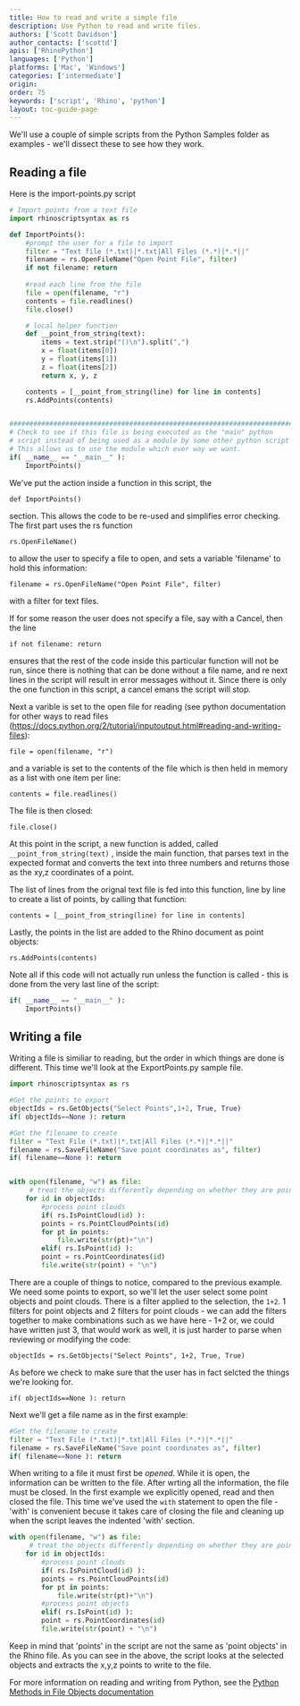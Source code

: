 ```yaml
---
title: How to read and write a simple file 
description: Use Python to read and write files.
authors: ['Scott Davidson']
author_contacts: ['scottd']
apis: ['RhinoPython']
languages: ['Python']
platforms: ['Mac', 'Windows']
categories: ['intermediate']
origin:
order: 75
keywords: ['script', 'Rhino', 'python']
layout: toc-guide-page
---
```

We'll use a couple of simple scripts from the Python Samples folder as examples - we'll dissect these to see how they work.

## Reading a file

Here is the import-points.py script

```python
# Import points from a text file
import rhinoscriptsyntax as rs

def ImportPoints():
    #prompt the user for a file to import
    filter = "Text file (*.txt)|*.txt|All Files (*.*)|*.*||"
    filename = rs.OpenFileName("Open Point File", filter)
    if not filename: return
    
    #read each line from the file
    file = open(filename, "r")
    contents = file.readlines()
    file.close()

    # local helper function    
    def __point_from_string(text):
        items = text.strip("()\n").split(",")
        x = float(items[0])
        y = float(items[1])
        z = float(items[2])
        return x, y, z

    contents = [__point_from_string(line) for line in contents]
    rs.AddPoints(contents)


##########################################################################
# Check to see if this file is being executed as the "main" python
# script instead of being used as a module by some other python script
# This allows us to use the module which ever way we want.
if( __name__ == "__main__" ):
    ImportPoints()
```

We've put the action inside a function in this script, the 

`def ImportPoints()`

section. This allows the code to be re-used and simplifies error checking. 
The first part uses the rs function 

`rs.OpenFileName()`

to allow the user to specify a file to open, and sets a variable 'filename' to hold this information:

`filename = rs.OpenFileName("Open Point File", filter)`

with a filter for text files.

If for some reason the user does not specify a file, say with a Cancel, then the line 

`if not filename: return`

ensures that the rest of the code inside this particular function will not be run, since there is nothing that can be done without a file name, and re next lines in the script will result in error messages without it. Since there is only the one function in this script, a cancel emans the script will stop.

Next a varible is set to the open file for reading (see python documentation for other ways to read files (https://docs.python.org/2/tutorial/inputoutput.html#reading-and-writing-files):

`file = open(filename, "r")`

and a variable is set to the contents of the file  which is then held in memory as a list with one item per line:

`contents = file.readlines()`

The file is then closed:

`file.close()`

At this point in the script, a new function is added, called `__point_from_string(text)` ,  inside the main function, that parses text in the expected format and converts the text into three numbers and returns those as the xy,z coordinates of a point.

The list of lines from the orignal text file is fed into this function, line by line to create a list of points, by calling that function:

`contents = [__point_from_string(line) for line in contents]`

Lastly, the points in the list are added to the Rhino document as point objects:

`rs.AddPoints(contents)`

Note all if this code will not actually run unless the function is called - this is done from the very last line of the script:

```python
if( __name__ == "__main__" ):
    ImportPoints()
```


## Writing a file

Writing a file is similiar to reading, but the order in which things are done is different. This time we'll look at the ExportPoints.py sample file.

```python
import rhinoscriptsyntax as rs

#Get the points to export
objectIds = rs.GetObjects("Select Points",1+2, True, True)
if( objectIds==None ): return

#Get the filename to create
filter = "Text File (*.txt)|*.txt|All Files (*.*)|*.*||"
filename = rs.SaveFileName("Save point coordinates as", filter)
if( filename==None ): return


with open(filename, "w") as file:
     # treat the objects differently depending on whether they are points or point clouds
	for id in objectIds:
	    #process point clouds
	    if( rs.IsPointCloud(id) ):
		points = rs.PointCloudPoints(id)
		for pt in points:
		    file.write(str(pt)+"\n")
	    elif( rs.IsPoint(id) ):
		point = rs.PointCoordinates(id)
		file.write(str(point) + "\n")

```
There are a couple of things to notice, compared to the previous example. We need some points to export, so we'll let the user select some point objects and point clouds. There is a filter applied to the selection, the `1+2`. 1 filters for point objects and 2 filters for point clouds - we can add the filters together to make combinations such as we have here - 1+2 or, we could have written just 3, that would work as well, it is just harder to parse when reviewing or modifying the code:


`objectIds = rs.GetObjects("Select Points", 1+2, True, True)`

As before we check to make sure that the user has in fact selcted the things we're looking for.

`if( objectIds==None ): return`


Next we'll get a file name as in the first example:
```python
#Get the filename to create
filter = "Text File (*.txt)|*.txt|All Files (*.*)|*.*||"
filename = rs.SaveFileName("Save point coordinates as", filter)
if( filename==None ): return
```


When writing to a file it must first be *opened*.  While it is open, the information can be written to the file.  After wrting all the information, the file must be closed. In the first example we explicitly opened, read and then closed the file. This time we've used the `with` statement to open the file - 'with' is convenient becuse it takes care of closing the file and cleaning up when the script leaves the indented 'with' section.

```python
with open(filename, "w") as file:
     # treat the objects differently depending on whether they are points or point clouds
	for id in objectIds:
	    #process point clouds
	    if( rs.IsPointCloud(id) ):
		points = rs.PointCloudPoints(id)
		for pt in points:
		    file.write(str(pt)+"\n")
		#process point objects
	    elif( rs.IsPoint(id) ):
		point = rs.PointCoordinates(id)
		file.write(str(point) + "\n")
````
Keep in mind that 'points' in the script are not the same as 'point objects' in the Rhino file. As you can see in the above, the script looks at the selected objects and extracts the x,y,z points to write to the file.

For more information on reading and writing from Python, see the [Python Methods in File Objects documentation](https://docs.python.org/2/tutorial/inputoutput.html#methods-of-file-objects)
